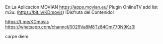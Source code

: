 En La Aplicacion MOVIAN
https://apps.movian.eu/
Plugin OnlineTV
add list m3u: (https://bit.ly/KDmovis)
!Disfruta del Contenido!

https://t.me/KDmovis
https://whatsapp.com/channel/0029Va8M8Tz84Om770N9Kz0I

carpe diem
